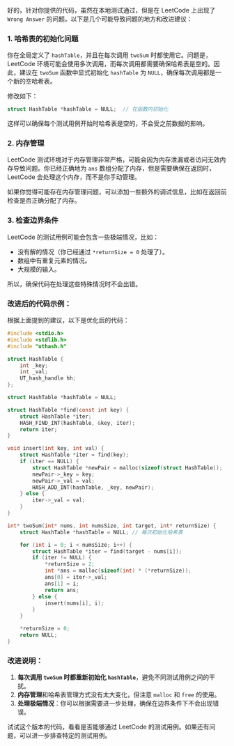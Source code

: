好的，针对你提供的代码，虽然在本地测试通过，但是在 LeetCode 上出现了 `Wrong Answer` 的问题。以下是几个可能导致问题的地方和改进建议：

### 1. **哈希表的初始化问题**
你在全局定义了 `hashTable`，并且在每次调用 `twoSum` 时都使用它。问题是，LeetCode 环境可能会使用多次调用，而每次调用都需要确保哈希表是空的。因此，建议在 `twoSum` 函数中显式初始化 `hashTable` 为 `NULL`，确保每次调用都是一个新的空哈希表。

修改如下：

   ```c
   struct HashTable *hashTable = NULL;  // 在函数内初始化
   ```

这样可以确保每个测试用例开始时哈希表是空的，不会受之前数据的影响。

### 2. **内存管理**
LeetCode 测试环境对于内存管理非常严格，可能会因为内存泄漏或者访问无效内存导致问题。你已经正确地为 `ans` 数组分配了内存，但是需要确保在返回时，LeetCode 会处理这个内存，而不是你手动管理。

如果你觉得可能存在内存管理问题，可以添加一些额外的调试信息，比如在返回前检查是否正确分配了内存。

### 3. **检查边界条件**
LeetCode 的测试用例可能会包含一些极端情况，比如：
- 没有解的情况（你已经通过 `*returnSize = 0` 处理了）。
- 数组中有重复元素的情况。
- 大规模的输入。

所以，确保代码在处理这些特殊情况时不会出错。

### 改进后的代码示例：
根据上面提到的建议，以下是优化后的代码：

```c
#include <stdio.h>
#include <stdlib.h>
#include "uthash.h"

struct HashTable {
    int _key;
    int _val;
    UT_hash_handle hh;
};

struct HashTable *hashTable = NULL;

struct HashTable *find(const int key) {
    struct HashTable *iter;
    HASH_FIND_INT(hashTable, &key, iter);
    return iter;
}

void insert(int key, int val) {
    struct HashTable *iter = find(key);
    if (iter == NULL) {
        struct HashTable *newPair = malloc(sizeof(struct HashTable));
        newPair->_key = key;
        newPair->_val = val;
        HASH_ADD_INT(hashTable, _key, newPair);
    } else {
        iter->_val = val;
    }
}

int* twoSum(int* nums, int numsSize, int target, int* returnSize) {
    struct HashTable *hashTable = NULL; // 每次初始化哈希表

    for (int i = 0; i < numsSize; i++) {
        struct HashTable *iter = find(target - nums[i]);
        if (iter != NULL) {
            *returnSize = 2;
            int *ans = malloc(sizeof(int) * (*returnSize));
            ans[0] = iter->_val;
            ans[1] = i;
            return ans;
        } else {
            insert(nums[i], i);
        }
    }

    *returnSize = 0;
    return NULL;
}
```

### 改进说明：
1. **每次调用 `twoSum` 时都重新初始化 `hashTable`**，避免不同测试用例之间的干扰。
2. **内存管理**和哈希表管理方式没有太大变化，但注意 `malloc` 和 `free` 的使用。
3. **处理极端情况**：你可以根据需要进一步处理，确保在边界条件下不会出现错误。

试试这个版本的代码，看看是否能够通过 LeetCode 的测试用例。如果还有问题，可以进一步排查特定的测试用例。